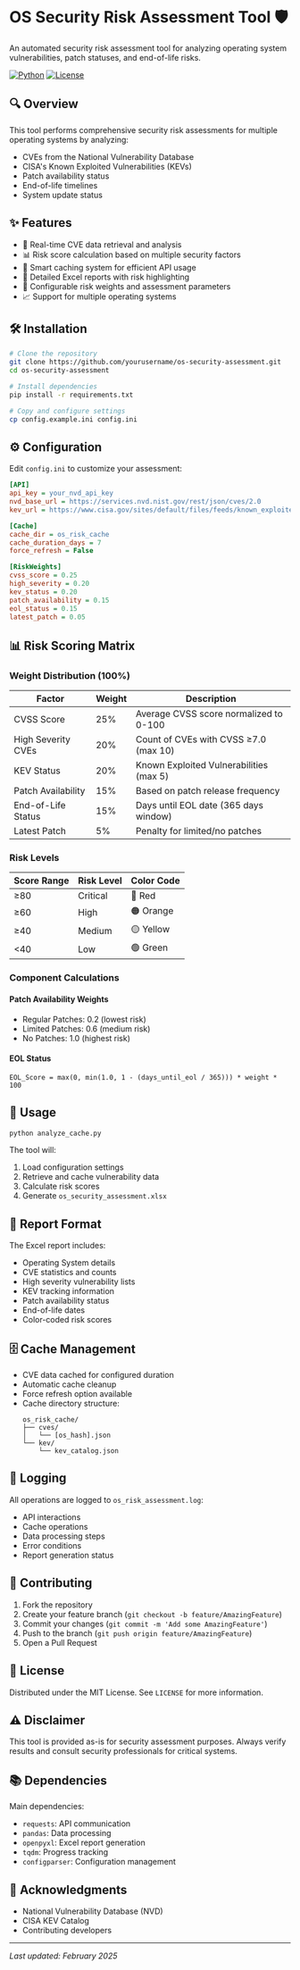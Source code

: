 # OS Security Risk Assessment Tool 🛡️

An automated security risk assessment tool for analyzing operating system vulnerabilities, patch statuses, and end-of-life risks.

[![Python](https://img.shields.io/badge/python-3.7+-blue.svg)](https://www.python.org/downloads/)
[![License](https://img.shields.io/badge/license-MIT-green.svg)](LICENSE)

## 🔍 Overview

This tool performs comprehensive security risk assessments for multiple operating systems by analyzing:
- CVEs from the National Vulnerability Database
- CISA's Known Exploited Vulnerabilities (KEVs)
- Patch availability status
- End-of-life timelines
- System update status

## ✨ Features

- 🔄 Real-time CVE data retrieval and analysis
- 📊 Risk score calculation based on multiple security factors
- 💾 Smart caching system for efficient API usage
- 📝 Detailed Excel reports with risk highlighting
- 🔧 Configurable risk weights and assessment parameters
- 📈 Support for multiple operating systems

## 🛠️ Installation

```bash
# Clone the repository
git clone https://github.com/yourusername/os-security-assessment.git
cd os-security-assessment

# Install dependencies
pip install -r requirements.txt

# Copy and configure settings
cp config.example.ini config.ini
```

## ⚙️ Configuration

Edit `config.ini` to customize your assessment:

```ini
[API]
api_key = your_nvd_api_key
nvd_base_url = https://services.nvd.nist.gov/rest/json/cves/2.0
kev_url = https://www.cisa.gov/sites/default/files/feeds/known_exploited_vulnerabilities.json

[Cache]
cache_dir = os_risk_cache
cache_duration_days = 7
force_refresh = False

[RiskWeights]
cvss_score = 0.25
high_severity = 0.20
kev_status = 0.20
patch_availability = 0.15
eol_status = 0.15
latest_patch = 0.05
```

## 📊 Risk Scoring Matrix

### Weight Distribution (100%)

| Factor | Weight | Description |
|--------|---------|-------------|
| CVSS Score | 25% | Average CVSS score normalized to 0-100 |
| High Severity CVEs | 20% | Count of CVEs with CVSS ≥7.0 (max 10) |
| KEV Status | 20% | Known Exploited Vulnerabilities (max 5) |
| Patch Availability | 15% | Based on patch release frequency |
| End-of-Life Status | 15% | Days until EOL date (365 days window) |
| Latest Patch | 5% | Penalty for limited/no patches |

### Risk Levels

| Score Range | Risk Level | Color Code |
|-------------|------------|------------|
| ≥80 | Critical | 🔴 Red |
| ≥60 | High | 🟠 Orange |
| ≥40 | Medium | 🟡 Yellow |
| <40 | Low | 🟢 Green |

### Component Calculations

#### Patch Availability Weights
- Regular Patches: 0.2 (lowest risk)
- Limited Patches: 0.6 (medium risk)
- No Patches: 1.0 (highest risk)

#### EOL Status
```
EOL_Score = max(0, min(1.0, 1 - (days_until_eol / 365))) * weight * 100
```

## 🚀 Usage

```bash
python analyze_cache.py
```

The tool will:
1. Load configuration settings
2. Retrieve and cache vulnerability data
3. Calculate risk scores
4. Generate `os_security_assessment.xlsx`

## 📘 Report Format

The Excel report includes:
- Operating System details
- CVE statistics and counts
- High severity vulnerability lists
- KEV tracking information
- Patch availability status
- End-of-life dates
- Color-coded risk scores

## 🗄️ Cache Management

- CVE data cached for configured duration
- Automatic cache cleanup
- Force refresh option available
- Cache directory structure:
  ```
  os_risk_cache/
  ├── cves/
  │   └── [os_hash].json
  └── kev/
      └── kev_catalog.json
  ```

## 📝 Logging

All operations are logged to `os_risk_assessment.log`:
- API interactions
- Cache operations
- Data processing steps
- Error conditions
- Report generation status

## 🤝 Contributing

1. Fork the repository
2. Create your feature branch (`git checkout -b feature/AmazingFeature`)
3. Commit your changes (`git commit -m 'Add some AmazingFeature'`)
4. Push to the branch (`git push origin feature/AmazingFeature`)
5. Open a Pull Request

## 📄 License

Distributed under the MIT License. See `LICENSE` for more information.

## ⚠️ Disclaimer

This tool is provided as-is for security assessment purposes. Always verify results and consult security professionals for critical systems.

## 📚 Dependencies

Main dependencies:
- `requests`: API communication
- `pandas`: Data processing
- `openpyxl`: Excel report generation
- `tqdm`: Progress tracking
- `configparser`: Configuration management

## 🙏 Acknowledgments

- National Vulnerability Database (NVD)
- CISA KEV Catalog
- Contributing developers

---
*Last updated: February 2025*
